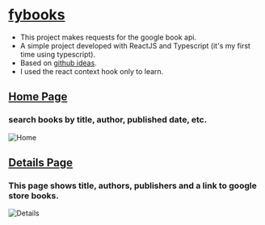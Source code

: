 
# [fybooks](https://fybooks.herokuapp.com/)
- This project makes requests for the google book api.
- A simple project developed with ReactJS and Typescript (it's my first time using typescript).
- Based on [github ideas](https://github.com/florinpop17/app-ideas).
- I used the react context hook only to learn.

## [Home Page](https://fybooks.herokuapp.com/?book=disney)
### search books by title, author, published date, etc.
![Home](https://i.ibb.co/6bvDtgy/Screenshot-6.png)

## [Details Page](https://fybooks.herokuapp.com/details?book=Jz21OQDtQq4C)
### This page shows title, authors, publishers and a link to google store books.
![Details](https://i.ibb.co/7gP1k8f/Screenshot-7.png)
